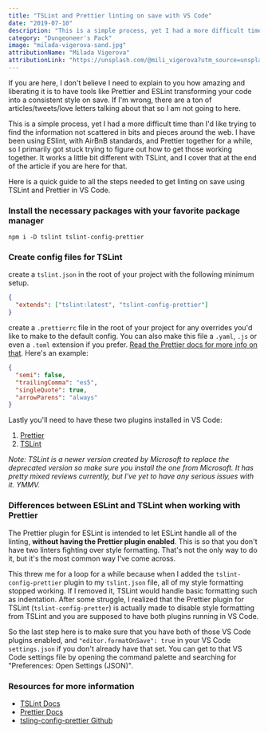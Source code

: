 ```yaml
---
title: "TSLint and Prettier linting on save with VS Code"
date: "2019-07-10"
description: "This is a simple process, yet I had a more difficult time than I'd like trying to find the information not scattered in bits and pieces around the web."
category: "Dungeoneer's Pack"
image: "milada-vigerova-sand.jpg"
attributionName: "Milada Vigerova"
attributionLink: "https://unsplash.com/@mili_vigerova?utm_source=unsplash&amp;utm_medium=referral&amp;utm_content=creditCopyText"
---
```


If you are here, I don't believe I need to explain to you how amazing and liberating it is to have tools like Prettier and ESLint transforming your code into a consistent style on save. If I'm wrong, there are a ton of articles/tweets/love letters talking about that so I am not going to here.

This is a simple process, yet I had a more difficult time than I'd like trying to find the information not scattered in bits and pieces around the web. I have been using ESlint, with AirBnB standards, and Prettier together for a while, so I primarily got stuck trying to figure out how to get those working together. It works a little bit different with TSLint, and I cover that at the end of the article if you are here for that.

Here is a quick guide to all the steps needed to get linting on save using TSLint and Prettier in VS Code.

### Install the necessary packages with your favorite package manager

`npm i -D tslint tslint-config-prettier`

### Create config files for TSLint

create a `tslint.json` in the root of your project with the following minimum setup.

```json
{
  "extends": ["tslint:latest", "tslint-config-prettier"]
}
```

create a `.prettierrc` file in the root of your project for any overrides you'd like to make to the default config. You can also make this file a `.yaml`, `.js` or even a `.toml` extension if you prefer. [Read the Prettier docs for more info on that](https://prettier.io/docs/en/configuration.html). Here's an example:

```json
{
  "semi": false,
  "trailingComma": "es5",
  "singleQuote": true,
  "arrowParens": "always"
}
```

Lastly you'll need to have these two plugins installed in VS Code:

1. [Prettier](https://marketplace.visualstudio.com/items?itemName=esbenp.prettier-vscode)
2. [TSLint](https://marketplace.visualstudio.com/items?itemName=ms-vscode.vscode-typescript-tslint-plugin)

_Note: TSLint is a newer version created by Microsoft to replace the deprecated version so make sure you install the one from Microsoft. It has pretty mixed reviews currently, but I've yet to have any serious issues with it. YMMV._

### Differences between ESLint and TSLint when working with Prettier

The Prettier plugin for ESLint is intended to let ESLint handle all of the linting, **without having the Prettier plugin enabled**. This is so that you don't have two linters fighting over style formatting. That's not the only way to do it, but it's the most common way I've come across.

This threw me for a loop for a while because when I added the `tslint-config-prettier` plugin to my `tslint.json` file, all of my style formatting stopped working. If I removed it, TSLint would handle basic formatting such as indentation. After some struggle, I realized that the Prettier plugin for TSLint (`tslint-config-pretter`) is actually made to disable style formatting from TSLint and you are supposed to have both plugins running in VS Code.

So the last step here is to make sure that you have both of those VS Code plugins enabled, and `"editor.formatOnSave": true` in your VS Code `settings.json` if you don't already have that set. You can get to that VS Code settings file by opening the command palette and searching for "Preferences: Open Settings (JSON)".

### Resources for more information

- [TSLint Docs](https://palantir.github.io/tslint/)
- [Prettier Docs](https://prettier.io/docs/en/install.html)
- [tsling-config-prettier Github](https://github.com/prettier/tslint-config-prettier)
